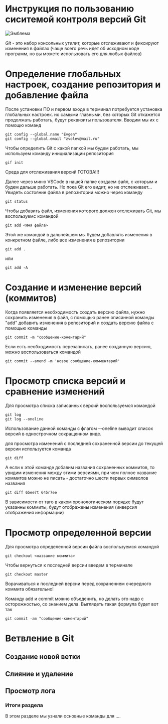 # **Инструкция по пользованию сиситемой контроля версий Git**

![Эмблема](git.png)

*Git* - это набор консольных утилит, которые отслеживают и фиксируют изменения в файлах (чаще всего речь идет об исходном коде программ, но вы можете использовать его для любых файлов)

# Определение глобальных настроек, создание репозитория и добавление файла

После установки ПО и первом входе в терминал потребуется установка глобальных настроек. но самыми главными, без которых Git откажется продолжать работать, будут реквизиты пользователя. Вводим мы их с помощю команд

    git config --global.name "Evgen"
    git config --global.email "zvolev@mail.ru"

Чтобы определить Git с какой папкой мы будем работать, мы используем команду инициализации репозитория

    gif init

Среда для отслеживания версий ГОТОВА!!!

Далее через миню VSCode в нашей папке создаем файл, с которым и будем дальше работать. Но пока Git его видит, но не отслеживает... Увидеть состояние файла в репозитории можно через команду

    git status

Чтобы добавить файл, изменения которого должен отслеживать Git, мы воспользуемс командой

    git add <Имя файла>
    
Этой же командой в дальнейшем мы будем добавлять изменения в конкретном файле, либо все изменения в репозитории

    git add . 

или
 
    git add -A

# Создание и изменение версий (коммитов)

Когда появляется необходимость создать версию файла, нужно сохранить изменения в файл, с помощью ранее описанной команды "add" добавить изменения в репозиторий и создать версию файла с помощью команды

    git commit -m "сообщение-коментарий"

Если есть необходимость перезаписать, ранее созданную версию, можно воспользоваться командой

    git commit --amend -m 'новое сообщение-комментарий'

# Просмотр списка версий и сравнение изменений

Для просмотра списка записанных версий воспользуемся командой

    git log
    git log --oneline

Использование данной команды с флагом --oneline выводит список версий в однострочном сокращенном виде.

для просмотра изменений с последней сохраненной версии до текущей версии используется команда 

    git diff

А если к этой команде добавим названия сохраненных коммитов, то увидим изменения между этими версиями, при чем полное название коммитов можно не писать - достаточно шести первых символов названия

    git diff 65ee7t 645r7ee

В зависимости от таго в каком хронологическом порядке будут указанны коммиты, будут отображены изменения (инверсия отображения информации)

# Просмотр определенной версии

Для просмотра определенной версии файла воспользуемся командой 

    git checkout <название коммита>

Чтобы вернуться к последней версии введем в терминале 

    git checkout master

Ворачиваться к последней версии перед сохранением очередного коммита обязательно!

Команду add и commit можно объеденить, но делать это надо с осторожностью, со знанием дела. Выглядеть такая формула будет вот так

    git commit -am "сообщение-коментарий"


# Ветвление в Git

## Создание новой ветки

## Слияние и удаление

## Просмотр лога

### Итоги раздела
В этом разделе мы узнали основные команды для ....